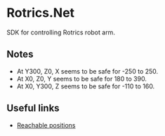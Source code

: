 # Rotrics.Net
SDK for controlling Rotrics robot arm.

## Notes

- At Y300, Z0, X seems to be safe for -250 to 250.
- At X0, Z0, Y seems to be safe for 180 to 390.
- At X0, Y300, Z seems to be safe for -110 to 160.

## Useful links

- [Reachable positions](https://github.com/Rotrics-Dev/Marlin_For_DexArm/blob/DexArm_Dev/Marlin/src/module/dexarm/dexarm_position_reachable.h)